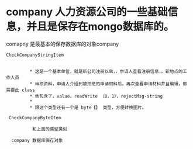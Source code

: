 # company  人力资源公司的一些基础信息，并且是保存在mongo数据库的。



   
   comapny   是最基本的保存数据库的对象company
   
    CheckCompanyStringItem   
    
      
             * 这是一个基本单位，就是新公司注册以后，，申请人查看注册信息，，新地点的工作人员
             * 审核资料，申请人介绍到被拒绝的申请材料后，再次查看申请材料并且编辑，都需要此 class
             * 他包含了，value，readWrite （0，1），rejectMsg-string
             *
             * 跟这个类型还有一个是 byte【】 类型，方便转换图片。
             
     CheckCompanyByteItem
     
              和上面的类型类似
              
      company 数据库保存对象
             
             
    
   